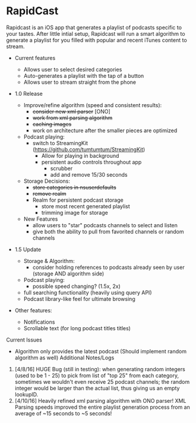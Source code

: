 # RapidCast

Rapidcast is an iOS app that generates a playlist of podcasts specific to your tastes. After little intial setup, Rapidcast will run a smart algorithm to generate a playlist for you filled with popular and recent iTunes content to stream.

- Current features
  - Allows user to select desired categories
  - Auto-generates a playlist with the tap of a button
  - Allows user to stream straight from the phone

- 1.0 Release
  - Improve/refine algorithm (speed and consistent results): 
    - <del>consider new xml parser</del>  [ONO]
    - <del>work from xml parsing algorithm
    - <del>caching images
    - work on architecture after the smaller pieces are optimized
  - Podcast playing:
    - switch to StreamingKit (https://github.com/tumtumtum/StreamingKit)
      - Allow for playing in background 
      - persistent audio controls throughout app 
        - scrubber 
        - add and remove 15/30 seconds 
  - Storage Decisions:
    - <del>store categories in nsuserdefaults 
    - <del>remove realm 
    - Realm for persistent podcast storage
      - store most recent generated playlist 
      - trimming image for storage
  - New Features
    - allow users to "star" podcasts channels to select and listen
    - give both the ability to pull from favorited channels or random channels

- 1.5 Update
  - Storage & Algorithm: 
    - consider holding references to podcasts already seen by user (storage AND algorithm side)
  - Podcast playing:
    - possible speed changing? (1.5x, 2x)
  - full searching functionality (heavily using query API)
  - Podcast library-like feel for ultimate browsing
- Other features:
  - Notifications
  - Scrollable text (for long podcast titles titles)

Current Issues
- Algorithm only provides the latest podcast (Should implement random algorithm as well)
Additional Notes/Logs

1. [4/8/16] HUGE Bug (still in testing): when generating random integers (used to be 1 - 25) to pick from list of "top 25" from each category, sometimes we wouldn't even receive 25 podcast channels; the random integer would be larger than the actual list, thus giving us an empty lookupID.
2. [4/10/16] Heavily refined xml parsing algorithm with ONO parser! XML Parsing speeds improved the entire playlist generation process from an average of ~15 seconds to ~5 seconds!
